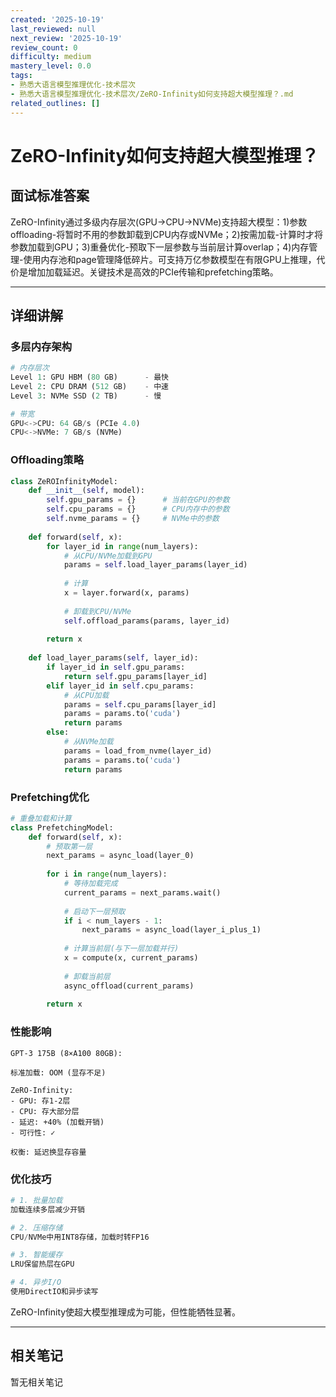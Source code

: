 ```yaml
---
created: '2025-10-19'
last_reviewed: null
next_review: '2025-10-19'
review_count: 0
difficulty: medium
mastery_level: 0.0
tags:
- 熟悉大语言模型推理优化-技术层次
- 熟悉大语言模型推理优化-技术层次/ZeRO-Infinity如何支持超大模型推理？.md
related_outlines: []
---
```

# ZeRO-Infinity如何支持超大模型推理？

## 面试标准答案

ZeRO-Infinity通过多级内存层次(GPU→CPU→NVMe)支持超大模型：1)参数offloading-将暂时不用的参数卸载到CPU内存或NVMe；2)按需加载-计算时才将参数加载到GPU；3)重叠优化-预取下一层参数与当前层计算overlap；4)内存管理-使用内存池和page管理降低碎片。可支持万亿参数模型在有限GPU上推理，代价是增加加载延迟。关键技术是高效的PCIe传输和prefetching策略。

---

## 详细讲解

### 多层内存架构

```python
# 内存层次
Level 1: GPU HBM (80 GB)      - 最快
Level 2: CPU DRAM (512 GB)    - 中速
Level 3: NVMe SSD (2 TB)      - 慢

# 带宽
GPU<->CPU: 64 GB/s (PCIe 4.0)
CPU<->NVMe: 7 GB/s (NVMe)
```

### Offloading策略

```python
class ZeROInfinityModel:
    def __init__(self, model):
        self.gpu_params = {}      # 当前在GPU的参数
        self.cpu_params = {}      # CPU内存中的参数
        self.nvme_params = {}     # NVMe中的参数
        
    def forward(self, x):
        for layer_id in range(num_layers):
            # 从CPU/NVMe加载到GPU
            params = self.load_layer_params(layer_id)
            
            # 计算
            x = layer.forward(x, params)
            
            # 卸载到CPU/NVMe
            self.offload_params(params, layer_id)
        
        return x
    
    def load_layer_params(self, layer_id):
        if layer_id in self.gpu_params:
            return self.gpu_params[layer_id]
        elif layer_id in self.cpu_params:
            # 从CPU加载
            params = self.cpu_params[layer_id]
            params = params.to('cuda')
            return params
        else:
            # 从NVMe加载
            params = load_from_nvme(layer_id)
            params = params.to('cuda')
            return params
```

### Prefetching优化

```python
# 重叠加载和计算
class PrefetchingModel:
    def forward(self, x):
        # 预取第一层
        next_params = async_load(layer_0)
        
        for i in range(num_layers):
            # 等待加载完成
            current_params = next_params.wait()
            
            # 启动下一层预取
            if i < num_layers - 1:
                next_params = async_load(layer_i_plus_1)
            
            # 计算当前层(与下一层加载并行)
            x = compute(x, current_params)
            
            # 卸载当前层
            async_offload(current_params)
        
        return x
```

### 性能影响

```
GPT-3 175B (8×A100 80GB):

标准加载: OOM (显存不足)

ZeRO-Infinity:
- GPU: 存1-2层
- CPU: 存大部分层
- 延迟: +40% (加载开销)
- 可行性: ✓

权衡: 延迟换显存容量
```

### 优化技巧

```python
# 1. 批量加载
加载连续多层减少开销

# 2. 压缩存储
CPU/NVMe中用INT8存储，加载时转FP16

# 3. 智能缓存
LRU保留热层在GPU

# 4. 异步I/O
使用DirectIO和异步读写
```

ZeRO-Infinity使超大模型推理成为可能，但性能牺牲显著。


---

## 相关笔记
<!-- 自动生成 -->

暂无相关笔记

